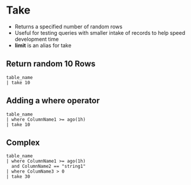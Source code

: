 # Take

- Returns a specified number of random rows
- Useful for testing queries with smaller intake of records to help speed development time
- **limit** is an alias for take

## Return random 10 Rows

```KQL
table_name
| take 10
```

## Adding a where operator

```KQL
table_name
| where ColumnName1 >= ago(1h)
| take 10
```

## Complex

```KQL
table_name
| where ColumnName1 >= ago(1h)
  and ColumnName2 == "string1"
| where ColumName3 > 0
| take 30
```
